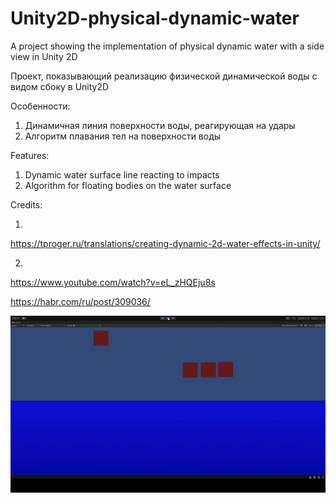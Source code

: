 # Unity2D-physical-dynamic-water

A project showing the implementation of physical dynamic water with a side view in Unity 2D

Проект, показывающий реализацию физической динамической воды с видом сбоку в Unity2D


Особенности:
1. Динамичная линия поверхности воды, реагирующая на удары
2. Алгоритм плавания тел на поверхности воды

Features:
1. Dynamic water surface line reacting to impacts
2. Algorithm for floating bodies on the water surface


Credits:

1.
https://tproger.ru/translations/creating-dynamic-2d-water-effects-in-unity/

2.
https://www.youtube.com/watch?v=eL_zHQEju8s

https://habr.com/ru/post/309036/

![](Preview.gif)
